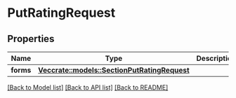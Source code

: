 # PutRatingRequest

## Properties

Name | Type | Description | Notes
------------ | ------------- | ------------- | -------------
**forms** | [**Vec<crate::models::SectionPutRatingRequest>**](SectionPutRatingRequest.md) |  | 

[[Back to Model list]](../README.md#documentation-for-models) [[Back to API list]](../README.md#documentation-for-api-endpoints) [[Back to README]](../README.md)


